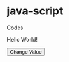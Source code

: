 # java-script
Codes
<html>
<head>
   <title> Try It Yourself </title>

   <script type="text/javascript">
      function myFunc() {
         document.getElementById("demo").innerHTML = "Hello Everyone!";
      }
   </script>
</head>
<body>
   <p id="demo"> Hello World! </p>
   <button type="button" onclick="myFunc()"> Change Value </button>
</body>
</html>
